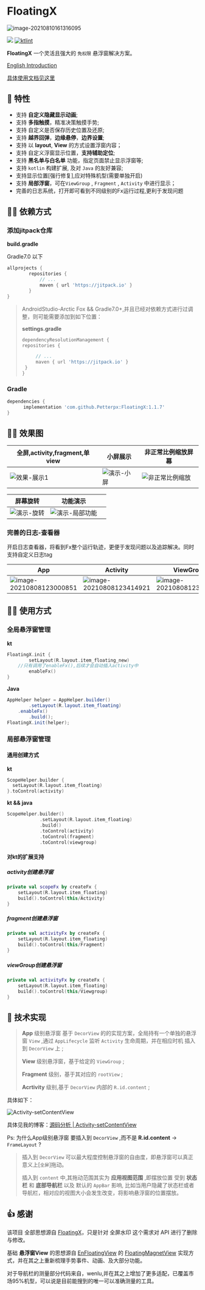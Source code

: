 # FloatingX



![image-20210810161316095](https://tva1.sinaimg.cn/large/008i3skNly1gtbrg85hlhj61040k80ui02.jpg)

[![](https://jitpack.io/v/Petterpx/FloatingX.svg)](https://jitpack.io/#Petterpx/FloatingX)  [![ktlint](https://img.shields.io/badge/code%20style-%E2%9D%A4-FF4081.svg)](https://ktlint.github.io/) 

**FloatingX** 一个灵活且强大的 `免权限` 悬浮窗解决方案。

[English Introduction](https://github.com/Petterpx/FloatingX/blob/main/README_EN.md)

[具体使用文档见这里](https://cskf7l0wab.feishu.cn/wiki/wikcnLLBCe3fIDUTAzrEg754tzc)

## 👏 特性 

- 支持 **自定义隐藏显示动画**;
- 支持 **多指触摸**，精准决策触摸手势;
- 支持 自定义是否保存历史位置及还原;
- 支持 **越界回弹**，**边缘悬停**，**边界设置**;
- 支持 以 **layout**, **View**  的方式设置浮窗内容；
- 支持 自定义浮窗显示位置，**支持辅助定位**;
- 支持 **黑名单与白名单** 功能，指定页面禁止显示浮窗等;
- 支持 `kotlin` 构建扩展, 及对 `Java` 的友好兼容;
- 支持显示位置[强行修复],应对特殊机型(需要单独开启)
- 支持 **局部浮窗**，可在`ViewGroup` , `Fragment` , `Activity` 中进行显示；
- 完善的日志系统，打开即可看到不同级别的Fx运行过程,更利于发现问题

## 👨‍💻‍ 依赖方式

### 添加jitpack仓库

**build.gradle**

Gradle7.0 以下

```groovy
allprojects {
		repositories {
			// ...
			maven { url 'https://jitpack.io' }
		}
}
```

> AndroidStudio-Arctic Fox && Gradle7.0+,并且已经对依赖方式进行过调整，则可能需要添加到如下位置：
>
> **settings.gradle**
>
> ```groovy
> dependencyResolutionManagement {
> repositories {
> 
>      // ...
>      maven { url 'https://jitpack.io' }
>  }
> }
> ```

### Gradle

```groovy
dependencies {
	  implementation 'com.github.Petterpx:FloatingX:1.1.7'
}
```


## 🏄‍♀️ 效果图

| 全屏,activity,fragment,单view                                | 小屏展示                                                     | 非正常比例缩放屏幕                                           |
| ------------------------------------------------------------ | ------------------------------------------------------------ | ------------------------------------------------------------ |
| ![效果-展示1](https://github.com/Petterpx/FloatingX/blob/main/image/fx-api-simple.gif?raw=true) | ![演示-小屏](https://github.com/Petterpx/FloatingX/blob/main/image/fx-small-gif.gif?raw=true) | ![非正常比例缩放](https://github.com/Petterpx/FloatingX/blob/main/image/fx-view-deformed-simple.gif?raw=true) |

| 屏幕旋转                                                     | 功能演示                                                     |      |
| ------------------------------------------------------------ | ------------------------------------------------------------ | ---- |
| ![演示-旋转](https://github.com/Petterpx/FloatingX/blob/main/image/fx-rotate-simple.gif?raw=true) | ![演示-局部功能](https://github.com/Petterpx/FloatingX/blob/main/image/fx-api-simple.gif?raw=true) |      |

### 完善的日志-查看器

开启日志查看器，将看到Fx整个运行轨迹，更便于发现问题以及追踪解决。同时支持自定义日志tag

| App                                                          | Activity                                                     | ViewGroup                                                    |
| ------------------------------------------------------------ | ------------------------------------------------------------ | ------------------------------------------------------------ |
| ![image-20210808123000851](https://tva1.sinaimg.cn/large/008i3skNly1gtbk1ujkqfj31160s8444.jpg) | ![image-20210808123414921](https://tva1.sinaimg.cn/large/008i3skNly1gt99vralyqj313o0r4jwk.jpg) | ![image-20210808123553402](https://tva1.sinaimg.cn/large/008i3skNly1gt99xfpfwgj311y0jctc8.jpg) |



## 👨‍🔧‍ 使用方式

### 全局悬浮窗管理

**kt**

```kotlin
FloatingX.init {
        setLayout(R.layout.item_floating_new)
  	//只有调用了enableFx(),后续才会自动插入activity中
        enableFx()
}
```

**Java**

```java
AppHelper helper = AppHelper.builder()
        .setLayout(R.layout.item_floating)
	.enableFx()
        .build();
FloatingX.init(helper);
```



### 局部悬浮窗管理

#### 通用创建方式

**kt**

```kotlin
ScopeHelper.builder {
  setLayout(R.layout.item_floating)
}.toControl(activity)
```

**kt && java**

```kotlin
ScopeHelper.builder()
            .setLayout(R.layout.item_floating)
            .build()
            .toControl(activity)
            .toControl(fragment)
            .toControl(viewgroup)
```

#### 对kt的扩展支持

##### activity创建悬浮窗

```kotlin
private val scopeFx by createFx {
    setLayout(R.layout.item_floating)
    build().toControl(this/Activity)
}

```

##### fragment创建悬浮窗

```kotlin
private val activityFx by createFx {
    setLayout(R.layout.item_floating)
    build().toControl(this/Fragment)
}
```

##### viewGroup创建悬浮窗

```kotlin
private val activityFx by createFx {
    setLayout(R.layout.item_floating)
    build().toControl(this/Viewgroup)
}
```

## 🤔 技术实现

> **App** 级别悬浮窗 基于 `DecorView` 的的实现方案，全局持有一个单独的悬浮窗 `View` ,通过 `AppLifecycle` 监听 `Activity` 生命周期，并在相应时机 插入到 `DecorView` 上 ;
>
> **View** 级别悬浮窗，基于给定的 `ViewGroup` ;
>
> **Fragment** 级别，基于其对应的 `rootView` ;
>
> **Acrtivity** 级别,基于 `DecorView` 内部的 `R.id.content` ;

具体如下：

<img src="https://tva1.sinaimg.cn/large/008i3skNly1gr20ks7780j30rc0i5dim.jpg" alt="Activity-setContentView"  />

具体见我的博客：[源码分析 | Activity-setContentView](https://juejin.cn/post/6897453195342610445) 

Ps: 为什么App级别悬浮窗 要插入到 `DecorView` ,而不是 **R.id.content** -> `FrameLayout` ?

> 插入到 `DecorView` 可以最大程度控制悬浮窗的自由度，即悬浮窗可以真正意义上[`全屏`]拖动。
>
> 插入到 `content` 中,其拖动范围其实为 **应用视图范围** ,即摆放位置 受到 **状态栏** 和 **底部导航栏** 以及 默认的 `AppBar` 影响, 比如当用户隐藏了状态栏或者导航栏，相对应的视图大小会发生改变，将影响悬浮窗的位置摆放。



## 👍 感谢

该项目 全部思想源自 [FloatingX](https://github.com/Petterpx/FloatingX)，只是针对 全屏水印 这个需求对 API 进行了删除与修改。

基础 **悬浮窗View** 的思想源自 [EnFloatingView](https://github.com/leotyndale/EnFloatingView) 的 [FloatingMagnetView](https://github.com/leotyndale/EnFloatingView/blob/master/floatingview/src/main/java/com/imuxuan/floatingview/FloatingMagnetView.java) 实现方式，并在其之上重新梳理手势事件、动画、及大部分功能。

对于导航栏的测量部分代码来自，wenlu,并在其之上增加了更多适配，已覆盖市场95%机型，可以说是目前能搜到的唯一可以准确测量的工具。
